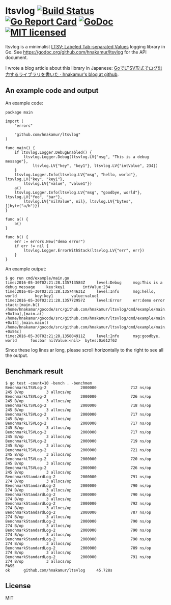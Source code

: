 ltsvlog [![Build Status](https://travis-ci.org/hnakamur/ltsvlog.png)](https://travis-ci.org/hnakamur/ltsvlog) [![Go Report Card](https://goreportcard.com/badge/github.com/hnakamur/ltsvlog)](https://goreportcard.com/report/github.com/hnakamur/ltsvlog) [![GoDoc](https://godoc.org/github.com/hnakamur/ltsvlog?status.svg)](https://godoc.org/github.com/hnakamur/ltsvlog) [![MIT licensed](https://img.shields.io/badge/license-MIT-blue.svg)](https://raw.githubusercontent.com/hyperium/hyper/master/LICENSE)
=======

ltsvlog is a minimalist [LTSV; Labeled Tab-separated Values](http://ltsv.org/) logging library in Go.
See https://godoc.org/github.com/hnakamur/ltsvlog for the API document.

I wrote a blog article about this library in Japanese: [GoでLTSV形式でログ出力するライブラリを書いた · hnakamur's blog at github](http://hnakamur.github.io/blog/2016/06/13/wrote_go_ltsvlog_library/).

## An example code and output

An example code:

```
package main

import (
	"errors"

	"github.com/hnakamur/ltsvlog"
)

func main() {
	if ltsvlog.Logger.DebugEnabled() {
		ltsvlog.Logger.Debug(ltsvlog.LV{"msg", "This is a debug message"},
			ltsvlog.LV{"key", "key1"}, ltsvlog.LV{"intValue", 234})
	}
	ltsvlog.Logger.Info(ltsvlog.LV{"msg", "hello, world"}, ltsvlog.LV{"key", "key1"},
		ltsvlog.LV{"value", "value1"})
	a()
	ltsvlog.Logger.Info(ltsvlog.LV{"msg", "goodbye, world"}, ltsvlog.LV{"foo", "bar"},
		ltsvlog.LV{"nilValue", nil}, ltsvlog.LV{"bytes", []byte("a/b")})
}

func a() {
	b()
}

func b() {
	err := errors.New("demo error")
	if err != nil {
		ltsvlog.Logger.ErrorWithStack(ltsvlog.LV{"err", err})
	}
}
```

An example output:

```
$ go run cmd/example/main.go
time:2016-05-30T02:21:28.135713584Z     level:Debug     msg:This is a debug message     key:key1        intValue:234
time:2016-05-30T02:21:28.135744631Z     level:Info      msg:hello, world        key:key1        value:value1
time:2016-05-30T02:21:28.135772957Z     level:Error     err:demo error  stack:[main.b() /home/hnakamur/gocode/src/github.com/hnakamur/ltsvlog/cmd/example/main.go:28 +0x1ba],[main.a() /home/hnakamur/gocode/src/github.com/hnakamur/ltsvlog/cmd/example/main.go:22 +0x14],[main.main() /home/hnakamur/gocode/src/github.com/hnakamur/ltsvlog/cmd/example/main.go:16 +0x56c]
time:2016-05-30T02:21:28.135804911Z     level:Info      msg:goodbye, world      foo:bar nilValue:<nil>  bytes:0x612f62
```

Since these log lines ar long, please scroll horizontally to the right to see all the output.

## Benchmark result

```
$ go test -count=10 -bench . -benchmem
BenchmarkLTSVLog-2               2000000               712 ns/op             245 B/op          3 allocs/op
BenchmarkLTSVLog-2               2000000               726 ns/op             245 B/op          3 allocs/op
BenchmarkLTSVLog-2               2000000               718 ns/op             245 B/op          3 allocs/op
BenchmarkLTSVLog-2               2000000               717 ns/op             245 B/op          3 allocs/op
BenchmarkLTSVLog-2               2000000               717 ns/op             245 B/op          3 allocs/op
BenchmarkLTSVLog-2               2000000               717 ns/op             245 B/op          3 allocs/op
BenchmarkLTSVLog-2               2000000               719 ns/op             245 B/op          3 allocs/op
BenchmarkLTSVLog-2               2000000               721 ns/op             245 B/op          3 allocs/op
BenchmarkLTSVLog-2               2000000               720 ns/op             245 B/op          3 allocs/op
BenchmarkLTSVLog-2               2000000               726 ns/op             245 B/op          3 allocs/op
BenchmarkStandardLog-2           2000000               791 ns/op             274 B/op          3 allocs/op
BenchmarkStandardLog-2           2000000               790 ns/op             274 B/op          3 allocs/op
BenchmarkStandardLog-2           2000000               790 ns/op             274 B/op          3 allocs/op
BenchmarkStandardLog-2           2000000               792 ns/op             274 B/op          3 allocs/op
BenchmarkStandardLog-2           2000000               787 ns/op             274 B/op          3 allocs/op
BenchmarkStandardLog-2           2000000               790 ns/op             274 B/op          3 allocs/op
BenchmarkStandardLog-2           2000000               790 ns/op             274 B/op          3 allocs/op
BenchmarkStandardLog-2           2000000               790 ns/op             274 B/op          3 allocs/op
BenchmarkStandardLog-2           2000000               789 ns/op             274 B/op          3 allocs/op
BenchmarkStandardLog-2           2000000               791 ns/op             274 B/op          3 allocs/op
PASS
ok      github.com/hnakamur/ltsvlog     45.728s
```

## License
MIT
